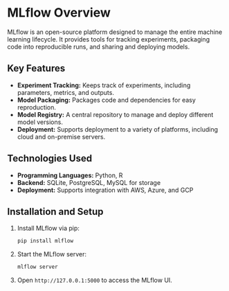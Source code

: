 
# MLflow Overview

MLflow is an open-source platform designed to manage the entire machine learning lifecycle. It provides tools for tracking experiments, packaging code into reproducible runs, and sharing and deploying models.

## Key Features

- **Experiment Tracking:** Keeps track of experiments, including parameters, metrics, and outputs.
- **Model Packaging:** Packages code and dependencies for easy reproduction.
- **Model Registry:** A central repository to manage and deploy different model versions.
- **Deployment:** Supports deployment to a variety of platforms, including cloud and on-premise servers.

## Technologies Used

- **Programming Languages:** Python, R
- **Backend:** SQLite, PostgreSQL, MySQL for storage
- **Deployment:** Supports integration with AWS, Azure, and GCP

## Installation and Setup

1. Install MLflow via pip:
   ```bash
   pip install mlflow
   ```
2. Start the MLflow server:
   ```bash
   mlflow server
   ```
3. Open `http://127.0.0.1:5000` to access the MLflow UI.
